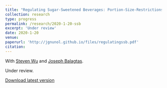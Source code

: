 ```yaml
---
title: "Regulating Sugar-Sweetened Beverages: Portion-Size-Restrictions versus Taxes"
collection: research
type: progress
permalink: /research/2020-1-20-ssb
excerpt: 'Under review'
date: 2020-1-20
venue: 
paperurl: 'http://jgnunol.github.io/files/regulatingssb.pdf'
citation: 
---
```

With [Steven Wu](https://ag.purdue.edu/agecon/Pages/profile.aspx?strAlias=sywu) and [Joseph Balagtas](https://ag.purdue.edu/agecon/Pages/Profile.aspx?strAlias=balagtas).

Under review.

[Download latest version](http://jgnunol.github.io/files/regulatingssb.pdf)
